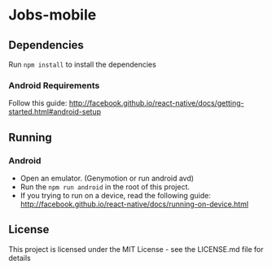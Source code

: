 # Jobs-mobile
## Dependencies
Run `npm install` to install the dependencies
### Android Requirements
Follow this guide: http://facebook.github.io/react-native/docs/getting-started.html#android-setup
## Running
### Android
* Open an emulator. (Genymotion or run android avd)
* Run the `npm run android` in the root of this project.
* If you trying to run on a device, read the following guide: http://facebook.github.io/react-native/docs/running-on-device.html

## License
This project is licensed under the MIT License - see the LICENSE.md file for details